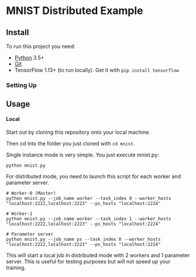 # MNIST Distributed Example

## Install

To run this project you need:

- [Python](https://python.org/) 3.5+
- [Git](https://git-scm.com/)
- TensorFlow 1.13+ (to run locally). Get it with `pip install tensorflow`

### Setting Up

## Usage

#### Local

Start out by cloning this repository onto your local machine.

Then cd into the folder you just cloned with `cd mnist`.

Single instance mode is very simple. You just execute mnist.py:
```shell
python mnist.py
```

For distributed mode, you need to launch this script for each worker and parameter server.
```shell
# Worker-0 (Master)
python mnist.py --job_name worker --task_index 0 --worker_hosts "localhost:2222,localhost:2223" --ps_hosts "localhost:2224"

# Worker-1
python mnist.py --job_name worker --task_index 1 --worker_hosts "localhost:2222,localhost:2223" --ps_hosts "localhost:2224"

# Parameter server
python mnist.py --job_name ps --task_index 0 --worker_hosts "localhost:2222,localhost:2223" --ps_hosts "localhost:2224"
```
This will start a local job in distributed mode with 2 workers and 1 parameter server. This is useful for testing purposes but will not speed up your training.
